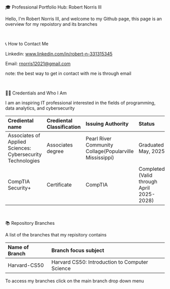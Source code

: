 🎓 Professional Portfolio Hub: Robert Norris III

Hello, I'm Robert Norris III, and welcome to my Github page, this page is an overview for my repoistory and its branches

<br>

📞 How to Contact Me

Linkedin: www.linkedin.com/in/robert-n-331315345

Email: rnorris12021@gmail.com

note: the best way to get in contact with me is through email

<br>

👨‍💻 Credentials and Who I Am

I am an inspiring IT professional interested in the fields of programming, data analytics, and cybersecurity

| Crediental name | Crediental Classification | Issuing Authority | Status | 
| :--- | :--- |:--- | :--- |
| Associates of Applied Sciences: Cybersecurity Technologies | Associates degree | Pearl River Community Collage(Popularville Mississippi) | Graduated May, 2025 |
| CompTIA Security+ | Certificate | CompTIA | Completed,(Valid through April 2025-2028) |

<br>

📚 Repository Branches

A list of the branches that my repisitory contains

| Name of Branch | Branch focus subject |
| :--- | :--- |
| Harvard-CS50 | Harvard CS50: Introduction to Computer Science |

To access my branches click on the main branch drop down menu
